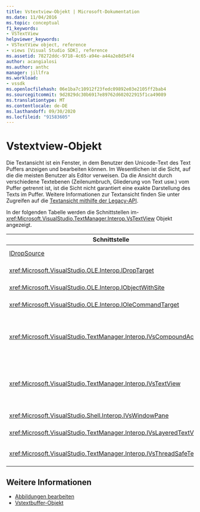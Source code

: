 ```yaml
---
title: Vstextview-Objekt | Microsoft-Dokumentation
ms.date: 11/04/2016
ms.topic: conceptual
f1_keywords:
- VSTextView
helpviewer_keywords:
- VSTextView object, reference
- views [Visual Studio SDK], reference
ms.assetid: 78272ddc-9718-4c65-a94e-a44a2e8d54f4
author: acangialosi
ms.author: anthc
manager: jillfra
ms.workload:
- vssdk
ms.openlocfilehash: 06e1ba7c10912f23fedc09892e03e2105ff2bab4
ms.sourcegitcommit: 9d2829dc30b6917e89762d602022915f1ca49089
ms.translationtype: MT
ms.contentlocale: de-DE
ms.lasthandoff: 09/30/2020
ms.locfileid: "91583605"
---
```

# <a name="vstextview-object"></a>Vstextview-Objekt

Die Textansicht ist ein Fenster, in dem Benutzer den Unicode-Text des Text Puffers anzeigen und bearbeiten können. Im Wesentlichen ist die Sicht, auf die die meisten Benutzer als Editor verweisen. Da die Ansicht durch verschiedene Textebenen (Zeilenumbruch, Gliederung von Text usw.) vom Puffer getrennt ist, ist die Sicht nicht garantiert eine exakte Darstellung des Texts im Puffer. Weitere Informationen zur Textansicht finden Sie unter Zugreifen auf die [Textansicht mithilfe der Legacy-API](../vs-2015/extensibility/accessing-thetext-view-by-using-the-legacy-api.md?view=vs-2015&preserve-view=true).

In der folgenden Tabelle werden die Schnittstellen im- <xref:Microsoft.VisualStudio.TextManager.Interop.VsTextView> Objekt angezeigt.

|Schnittstelle|Beschreibung|
|---------------|-----------------|
|[IDropSource](/windows/desktop/api/oleidl/nn-oleidl-idropsource)|Standard-OLE-Schnittstelle.|
|<xref:Microsoft.VisualStudio.OLE.Interop.IDropTarget>|Standard-OLE-Schnittstelle.|
|<xref:Microsoft.VisualStudio.OLE.Interop.IObjectWithSite>|Standard-OLE-Schnittstelle.|
|<xref:Microsoft.VisualStudio.OLE.Interop.IOleCommandTarget>|Standard-OLE-Schnittstelle.|
|<xref:Microsoft.VisualStudio.TextManager.Interop.IVsCompoundAction>|Ermöglicht die Erstellung von Verbund Aktionen (d. h. Aktionen, die in einer einzelnen Rückgängig/Wiederholen-Einheit gruppiert sind).|
|<xref:Microsoft.VisualStudio.TextManager.Interop.IVsTextView>|Stellt die grundlegenden Methoden zum Verwalten von und Zugreifen auf die Ansicht bereit. `IVsTextView` ist nicht Thread sicher.|
|<xref:Microsoft.VisualStudio.Shell.Interop.IVsWindowPane>|Erstellt und verwaltet einen Fensterbereich.|
|<xref:Microsoft.VisualStudio.TextManager.Interop.IVsLayeredTextView>|Interagiert mit Textebenen.|
|<xref:Microsoft.VisualStudio.TextManager.Interop.IVsThreadSafeTextView>|Führt Vorgänge für die Ansicht aus einem anderen Thread aus.|

## <a name="see-also"></a>Weitere Informationen

- [Abbildungen bearbeiten](https://www.microsoft.com/download/details.aspx?id=55984)
- [Vstextbuffer-Objekt](../extensibility/vstextbuffer-object.md)